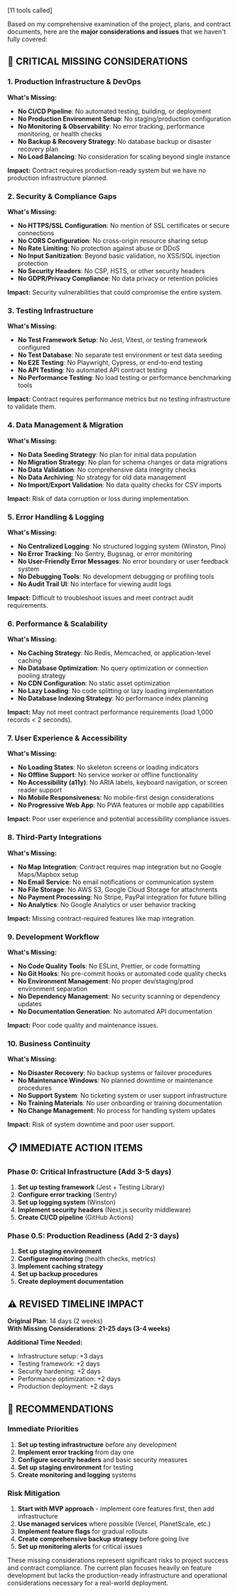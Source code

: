 [11 tools called]

Based on my comprehensive examination of the project, plans, and contract documents, here are the **major considerations and issues** that we haven't fully covered:

## 🚨 **CRITICAL MISSING CONSIDERATIONS**

### **1. Production Infrastructure & DevOps**
**What's Missing:**
- **No CI/CD Pipeline**: No automated testing, building, or deployment
- **No Production Environment Setup**: No staging/production configuration
- **No Monitoring & Observability**: No error tracking, performance monitoring, or health checks
- **No Backup & Recovery Strategy**: No database backup or disaster recovery plan
- **No Load Balancing**: No consideration for scaling beyond single instance

**Impact:** Contract requires production-ready system but we have no production infrastructure planned.

### **2. Security & Compliance Gaps**
**What's Missing:**
- **No HTTPS/SSL Configuration**: No mention of SSL certificates or secure connections
- **No CORS Configuration**: No cross-origin resource sharing setup
- **No Rate Limiting**: No protection against abuse or DDoS
- **No Input Sanitization**: Beyond basic validation, no XSS/SQL injection protection
- **No Security Headers**: No CSP, HSTS, or other security headers
- **No GDPR/Privacy Compliance**: No data privacy or retention policies

**Impact:** Security vulnerabilities that could compromise the entire system.

### **3. Testing Infrastructure**
**What's Missing:**
- **No Test Framework Setup**: No Jest, Vitest, or testing framework configured
- **No Test Database**: No separate test environment or test data seeding
- **No E2E Testing**: No Playwright, Cypress, or end-to-end testing
- **No API Testing**: No automated API contract testing
- **No Performance Testing**: No load testing or performance benchmarking tools

**Impact:** Contract requires performance metrics but no testing infrastructure to validate them.

### **4. Data Management & Migration**
**What's Missing:**
- **No Data Seeding Strategy**: No plan for initial data population
- **No Migration Strategy**: No plan for schema changes or data migrations
- **No Data Validation**: No comprehensive data integrity checks
- **No Data Archiving**: No strategy for old data management
- **No Import/Export Validation**: No data quality checks for CSV imports

**Impact:** Risk of data corruption or loss during implementation.

### **5. Error Handling & Logging**
**What's Missing:**
- **No Centralized Logging**: No structured logging system (Winston, Pino)
- **No Error Tracking**: No Sentry, Bugsnag, or error monitoring
- **No User-Friendly Error Messages**: No error boundary or user feedback system
- **No Debugging Tools**: No development debugging or profiling tools
- **No Audit Trail UI**: No interface for viewing audit logs

**Impact:** Difficult to troubleshoot issues and meet contract audit requirements.

### **6. Performance & Scalability**
**What's Missing:**
- **No Caching Strategy**: No Redis, Memcached, or application-level caching
- **No Database Optimization**: No query optimization or connection pooling strategy
- **No CDN Configuration**: No static asset optimization
- **No Lazy Loading**: No code splitting or lazy loading implementation
- **No Database Indexing Strategy**: No performance index planning

**Impact:** May not meet contract performance requirements (load 1,000 records < 2 seconds).

### **7. User Experience & Accessibility**
**What's Missing:**
- **No Loading States**: No skeleton screens or loading indicators
- **No Offline Support**: No service worker or offline functionality
- **No Accessibility (a11y)**: No ARIA labels, keyboard navigation, or screen reader support
- **No Mobile Responsiveness**: No mobile-first design considerations
- **No Progressive Web App**: No PWA features or mobile app capabilities

**Impact:** Poor user experience and potential accessibility compliance issues.

### **8. Third-Party Integrations**
**What's Missing:**
- **No Map Integration**: Contract requires map integration but no Google Maps/Mapbox setup
- **No Email Service**: No email notifications or communication system
- **No File Storage**: No AWS S3, Google Cloud Storage for attachments
- **No Payment Processing**: No Stripe, PayPal integration for future billing
- **No Analytics**: No Google Analytics or user behavior tracking

**Impact:** Missing contract-required features like map integration.

### **9. Development Workflow**
**What's Missing:**
- **No Code Quality Tools**: No ESLint, Prettier, or code formatting
- **No Git Hooks**: No pre-commit hooks or automated code quality checks
- **No Environment Management**: No proper dev/staging/prod environment separation
- **No Dependency Management**: No security scanning or dependency updates
- **No Documentation Generation**: No automated API documentation

**Impact:** Poor code quality and maintenance issues.

### **10. Business Continuity**
**What's Missing:**
- **No Disaster Recovery**: No backup systems or failover procedures
- **No Maintenance Windows**: No planned downtime or maintenance procedures
- **No Support System**: No ticketing system or user support infrastructure
- **No Training Materials**: No user onboarding or training documentation
- **No Change Management**: No process for handling system updates

**Impact:** Risk of system downtime and poor user support.

## 📋 **IMMEDIATE ACTION ITEMS**

### **Phase 0: Critical Infrastructure** (Add 3-5 days)
1. **Set up testing framework** (Jest + Testing Library)
2. **Configure error tracking** (Sentry)
3. **Set up logging system** (Winston)
4. **Implement security headers** (Next.js security middleware)
5. **Create CI/CD pipeline** (GitHub Actions)

### **Phase 0.5: Production Readiness** (Add 2-3 days)
1. **Set up staging environment**
2. **Configure monitoring** (health checks, metrics)
3. **Implement caching strategy**
4. **Set up backup procedures**
5. **Create deployment documentation**

## ⚠️ **REVISED TIMELINE IMPACT**

**Original Plan**: 14 days (2 weeks)  
**With Missing Considerations**: **21-25 days (3-4 weeks)**

**Additional Time Needed:**
- Infrastructure setup: +3 days
- Testing framework: +2 days  
- Security hardening: +2 days
- Performance optimization: +2 days
- Production deployment: +2 days

## 🎯 **RECOMMENDATIONS**

### **Immediate Priorities**
1. **Set up testing infrastructure** before any development
2. **Implement error tracking** from day one
3. **Configure security headers** and basic security measures
4. **Set up staging environment** for testing
5. **Create monitoring and logging** systems

### **Risk Mitigation**
1. **Start with MVP approach** - implement core features first, then add infrastructure
2. **Use managed services** where possible (Vercel, PlanetScale, etc.)
3. **Implement feature flags** for gradual rollouts
4. **Create comprehensive backup strategy** before going live
5. **Set up monitoring alerts** for critical issues

These missing considerations represent significant risks to project success and contract compliance. The current plan focuses heavily on feature development but lacks the production-ready infrastructure and operational considerations necessary for a real-world deployment.